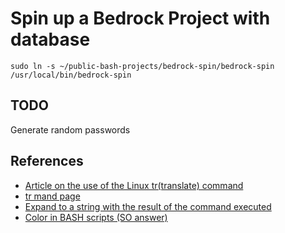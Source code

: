 Spin up a Bedrock Project with database
=======================================
~~~
sudo ln -s ~/public-bash-projects/bedrock-spin/bedrock-spin /usr/local/bin/bedrock-spin
~~~

## TODO

Generate random passwords


## References
- [Article on the use of the Linux tr(translate) command](http://www.thegeekstuff.com/2012/12/linux-tr-command/)
- [tr mand page](http://ss64.com/bash/tr.html)
- [Expand to a string with the result of the command executed](http://stackoverflow.com/a/25215059/3590673)
- [Color in BASH scripts (SO answer)](http://stackoverflow.com/a/5947802/3590673)
